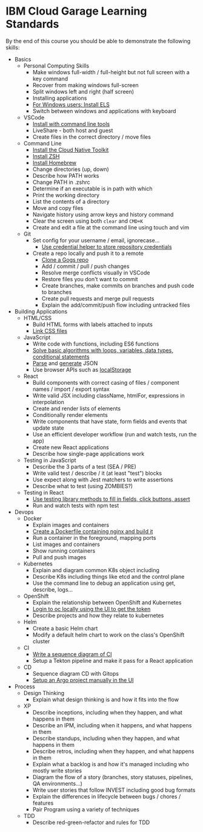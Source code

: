 # IBM Cloud Garage Learning Standards

By the end of this course you should be able to demonstrate the following skills:

- Basics
  - Personal Computing Skills
    - Make windows full-width / full-height but not full screen with a key command
    - Recover from making windows full-screen
    - Split windows left and right (half screen)
    - Installing applications
    - [For Windows users: Install ELS](./computer-setup/windows-wsl.md)
    - Switch between windows and applications with keyboard
  - VSCode
    - [Install with command line tools](./computer-setup/visual-studio-code.md)
    - LiveShare - both host and guest
    - Create files in the correct directory / move files
  - Command Line
    - [Install the Cloud Native Toolkit](./computer-setup/cloudnative-toolkit.md)
    - [Install ZSH](./computer-setup/zsh.md)
    - [Install Homebrew](./computer-setup/homebrew.md)
    - Change directories (up, down)
    - Describe how PATH works
    - Change PATH in .zshrc
    - Determine if an executable is in path with which
    - Print the working directory
    - List the contents of a directory
    - Move and copy files
    - Navigate history using arrow keys and history command
    - Clear the screen using both `clear` and `CMD+K`
    - Create and edit a file at the command line using touch and vim
  - Git
    - Set config for your username / email, ignorecase...
      - [Use credential helper to store repository credentials](./git/credential-helper.md)
    - Create a repo locally and push it to a remote
      - [Clone a Gogs repo](./gogs-authentication.md)
      - Add / commit / pull / push changes
      - Resolve merge conflicts visually in VSCode
      - Restore files you don't want to commit
      - Create branches, make commits on branches and push code to branches
      - Create pull requests and merge pull requests
      - Explain the add/commit/push flow including untracked files
- Building Applications
  - HTML/CSS
    - Build HTML forms with labels attached to inputs
    - [Link CSS files](https://developer.mozilla.org/en-US/docs/Web/HTML/Element/link)
  - JavaScript
    - Write code with functions, including ES6 functions
    - [Solve basic algorithms with loops, variables, data types, conditional statements](https://education.launchcode.org/intro-to-professional-web-dev/chapters/loops/accumulator-pattern.html)
    - [Parse](https://developer.mozilla.org/en-US/docs/Web/JavaScript/Reference/Global_Objects/JSON/parse) and [generate](https://developer.mozilla.org/en-US/docs/Web/JavaScript/Reference/Global_Objects/JSON/stringify) JSON
    - Use browser APIs such as [localStorage](https://www.htmldog.com/guides/javascript/advanced/localstorage/)
  - React
    - Build components with correct casing of files / component names / import / export syntax
    - Write valid JSX including className, htmlFor, expressions in interpolation
    - Create and render lists of elements
    - Conditionally render elements
    - Write components that have state, form fields and events that update state
    - Use an efficient developer workflow (run and watch tests, run the app)
    - Create new React applications
    - Describe how single-page applications work
  - Testing in JavaScript
    - Describe the 3 parts of a test (SEA / PRE)
    - Write valid test / describe / it (at least "test") blocks
    - Use expect along with Jest matchers to write assertions
    - Describe what to test (using ZOMBIES?)
  - Testing in React
    - [Use testing library methods to fill in fields, click buttons, assert](./react/testing.md)
    - Run and watch tests with npm test
- Devops
  - Docker
    - Explain images and containers
    - [Create a Dockerfile containing nginx and build it](./react/docker.md)
    - Run a container in the foreground, mapping ports
    - List images and containers
    - Show running containers
    - Pull and push images
  - Kubernetes
    - Explain and diagram common K8s object including
    - Describe K8s including things like etcd and the control plane
    - Use the command line to debug an application using get, describe, logs...
  - OpenShift
    - Explain the relationship between OpenShift and Kubernetes
    - [Login to oc locally using the UI to get the token](./openshift/cheatsheet.md)
    - Describe projects and how they relate to kubernetes
  - Helm
    - Create a basic Helm chart
    - Modify a default helm chart to work on the class's OpenShift cluster
  - CI
    - [Write a sequence diagram of CI](./ci-cd/continuous-integration.md)
    - Setup a Tekton pipeline and make it pass for a React application
  - CD
    - Sequence diagram CD with Gitops
    - [Setup an Argo project manually in the UI](./ci-cd/argo.md)
- Process
  - Design Thinking
    - Explain what design thinking is and how it fits into the flow
  - XP
    - Describe inceptions, including when they happen, and what happens in them
    - Describe an IPM, including when it happens, and what happens in them
    - Describe standups, including when they happen, and what happens in them
    - Describe retros, including when they happen, and what happens in them
    - Explain what a backlog is and how it's managed including who mostly write stories
    - Diagram the flow of a story (branches, story statuses, pipelines, QA environments...)
    - Write user stories that follow INVEST including good bug formats
    - Explain the differences in lifecycle between bugs / chores / features
    - Pair Program using a variety of techniques
  - TDD
    - Describe red-green-refactor and rules for TDD
